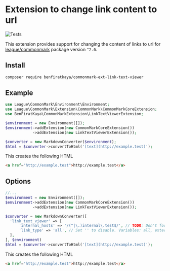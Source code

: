 # Extension to change link content to url

![Tests](https://github.com/benfiratkaya/commonmark-ext-link-text-viewer/workflows/Tests/badge.svg)

This extension provides support for changing the content of links to url for [league/commonmark](https://github.com/thephpleague/commonmark) package version `^2.0`.

## Install

```bash
composer require benfiratkaya/commonmark-ext-link-text-viewer
```

## Example

```php
use League\CommonMark\Environment\Environment;
use League\CommonMark\Extension\CommonMark\CommonMarkCoreExtension;
use BenFiratKaya\CommonMarkExtension\LinkTextViewerExtension;

$environment = new Environment([]);
$environment->addExtension(new CommonMarkCoreExtension())
            ->addExtension(new LinkTextViewerExtension());

$converter = new MarkdownConverter($environment);
$html = $converter->convertToHtml('[text](http://example.test)');
```

This creates the following HTML

```html
<a href="http://example.test">http://example.test</a>
```

## Options

```php
//...
$environment = new Environment([]);
$environment->addExtension(new CommonMarkCoreExtension())
            ->addExtension(new LinkTextViewerExtension());

$converter = new MarkdownConverter([
  'link_text_viewer' => [
      'internal_hosts' => '/(^|\.)internal\.test$/', // TODO: Don't forget to set this!
      'link_type' => 'all', // Set '' to disable. Variables: all, external, internal
  ],
], $environment)
$html = $converter->convertToHtml('[text](http://example.test)');
```

This creates the following HTML

```html
<a href="http://example.test">http://example.test</a>
```
